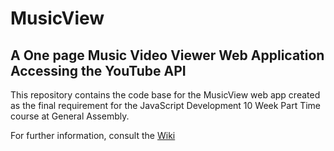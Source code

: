 # MusicView

## A One page Music Video Viewer Web Application Accessing the YouTube API

This repository contains the code base for the MusicView web app created as the final requirement for the JavaScript Development 10 Week Part Time course at General Assembly.

For further information, consult the [Wiki](https://github.com/RHieger/MusicView/wiki)  
